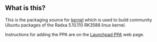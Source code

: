 What is this?
---------------

This is the packaging source for [kernel] which is used to build community Ubuntu packages of the Radxa 5.10.110 RK3588 linux kernel.

Instructions for adding the PPA are on the [Launchpad PPA] web page.

[Launchpad PPA]: https://launchpad.net/~jjriek/+archive/ubuntu/orangepi5
[kernel]: https://github.com/radxa/kernel/tree/linux-5.10-gen-rkr3.4

